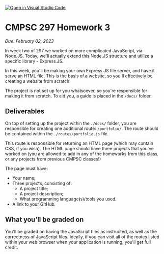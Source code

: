 [![Open in Visual Studio Code](https://classroom.github.com/assets/open-in-vscode-c66648af7eb3fe8bc4f294546bfd86ef473780cde1dea487d3c4ff354943c9ae.svg)](https://classroom.github.com/online_ide?assignment_repo_id=9893132&assignment_repo_type=AssignmentRepo)
# CMPSC 297 Homework 3

_Due: February 02, 2023_

In week two of 297 we worked on more complicated JavaScript, via Node.JS. Today,
we'll actually extend this Node.JS structure and utilize a specific library -
Express.JS.

In this week, you'll be making your own Express.JS file server, and have it
serve an HTML file. This is the basis of a website, so you'll effectively be
creating a website from scratch!

The project is not set up for you whatsoever, so you're responsible for making
it from scratch. To aid you, a guide is placed in the `/docs/` folder.

## Deliverables

On top of setting up the project within the `./docs/` folder, you are
responsible for creating one additional route: `/portfolio/`. The route should
be contained within the `./routes/portfolio.js` file.

This route is responsible for returning an HTML page (which may contain CSS, if
you wish). The HTML page should have three projects that you've worked on (you
are allowed to add in any of the homeworks from this class, or any projects from
previous CMPSC classes!)

The page must have:

-   Your name;
-   Three projects, consisting of:
    -   A project title;
    -   A project description;
    -   What programming language(s)/tools you used.
-   A link to your GitHub.

## What you'll be graded on

You'll be graded on having the JavaScript files as instructed, as well as the
correctness of JavaScript files. Ideally, if you can visit all of the routes
listed within your web browser when your application is running, you'll get full
credit.
